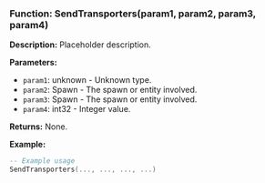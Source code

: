 ### Function: SendTransporters(param1, param2, param3, param4)

**Description:**
Placeholder description.

**Parameters:**
- `param1`: unknown - Unknown type.
- `param2`: Spawn - The spawn or entity involved.
- `param3`: Spawn - The spawn or entity involved.
- `param4`: int32 - Integer value.

**Returns:** None.

**Example:**

```lua
-- Example usage
SendTransporters(..., ..., ..., ...)
```
